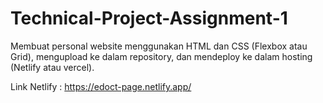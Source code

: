 # Technical-Project-Assignment-1
Membuat personal website menggunakan HTML dan CSS (Flexbox atau Grid), mengupload ke dalam repository, dan mendeploy ke dalam hosting (Netlify atau vercel).

Link Netlify : https://edoct-page.netlify.app/
